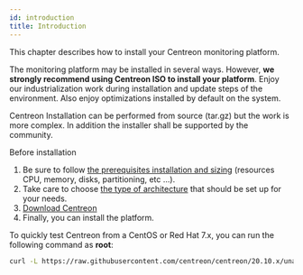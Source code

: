 ```yaml
---
id: introduction
title: Introduction
---
```


This chapter describes how to install your Centreon monitoring platform.

The monitoring platform may be installed in several ways. However, **we strongly
recommend using Centreon ISO to install your platform**. Enjoy our
industrialization work during installation and update steps of the environment. Also
enjoy optimizations installed by default on the system.

Centreon Installation can be performed from source (tar.gz) but the work is more
complex. In addition the installer shall be supported by the community.

Before installation

1.  Be sure to follow [the prerequisites installation and
    sizing](prerequisites.html) (resources CPU, memory, disks,
    partitioning, etc ...).
2.  Take care to choose [the type of architecture](architectures.html) that
    should be set up for your needs.
3.  [Download Centreon](https://download.centreon.com/)
4.  Finally, you can install the platform.

To quickly test Centreon from a CentOS or Red Hat 7.x, you can run the following command as **root**:

```Bash
curl -L https://raw.githubusercontent.com/centreon/centreon/20.10.x/unattended.sh | sh
```
